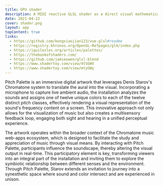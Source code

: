 ```yaml
---
title: GPU shader
description: A MIDI reactive GLSL shader as a direct visual mathematical interpretation of musical notes
date: 2021-04-22
cover: shader.png
layout: app
topContent: true
links:
  - https://github.com/kongxiaojian123/vue-glsl#readme
  - https://registry.khronos.org/OpenGL-Refpages/gl4/index.php
  - https://iquilezles.org/articles/palettes/
  - https://thebookofshaders.com/
  - https://github.com/jamieowen/glsl-blend
  - https://www.shadertoy.com/view/4tSGWV
  - https://www.shadertoy.com/view/mtyGWy
---
```



<client-only>
<GpuShader class="min-h-70svh h-80svh" />
</client-only>

Pitch Palette is an immersive digital artwork that leverages Denis Starov's Chromatone system to translate the aural into the visual. Incorporating a microphone to capture live ambient audio, the installation analyzes the sounds and assigns one of twelve unique colors to each of the twelve distinct pitch classes, effectively rendering a visual representation of the sound's frequency content on a screen. This innovative approach not only allows for the visualization of music but also creates a multisensory feedback loop, engaging both sight and hearing in a unified perceptual experience.

The artwork operates within the broader context of the Chromatone music web-apps ecosystem, which is designed to facilitate the study and appreciation of music through visual means. By interacting with Pitch Palette, participants influence the soundscape, thereby altering the visual output in real-time. This participatory element is key, transforming viewers into an integral part of the installation and inviting them to explore the symbiotic relationship between different senses and the environment. Through Pitch Palette, Starov extends an invitation to journey into a synesthetic space where sound and color intersect and are experienced in unison.
